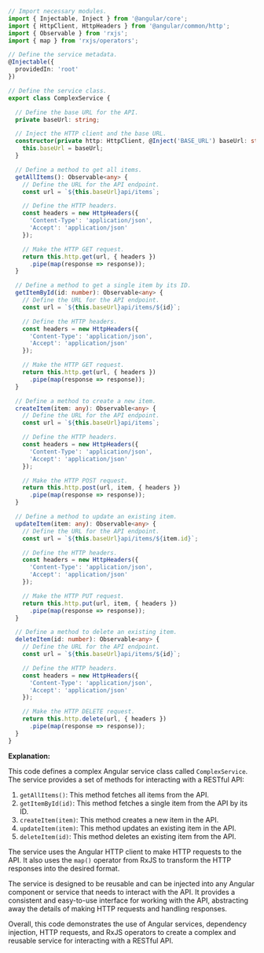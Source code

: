 ```typescript
// Import necessary modules.
import { Injectable, Inject } from '@angular/core';
import { HttpClient, HttpHeaders } from '@angular/common/http';
import { Observable } from 'rxjs';
import { map } from 'rxjs/operators';

// Define the service metadata.
@Injectable({
  providedIn: 'root'
})

// Define the service class.
export class ComplexService {

  // Define the base URL for the API.
  private baseUrl: string;

  // Inject the HTTP client and the base URL.
  constructor(private http: HttpClient, @Inject('BASE_URL') baseUrl: string) {
    this.baseUrl = baseUrl;
  }

  // Define a method to get all items.
  getAllItems(): Observable<any> {
    // Define the URL for the API endpoint.
    const url = `${this.baseUrl}api/items`;

    // Define the HTTP headers.
    const headers = new HttpHeaders({
      'Content-Type': 'application/json',
      'Accept': 'application/json'
    });

    // Make the HTTP GET request.
    return this.http.get(url, { headers })
      .pipe(map(response => response));
  }

  // Define a method to get a single item by its ID.
  getItemById(id: number): Observable<any> {
    // Define the URL for the API endpoint.
    const url = `${this.baseUrl}api/items/${id}`;

    // Define the HTTP headers.
    const headers = new HttpHeaders({
      'Content-Type': 'application/json',
      'Accept': 'application/json'
    });

    // Make the HTTP GET request.
    return this.http.get(url, { headers })
      .pipe(map(response => response));
  }

  // Define a method to create a new item.
  createItem(item: any): Observable<any> {
    // Define the URL for the API endpoint.
    const url = `${this.baseUrl}api/items`;

    // Define the HTTP headers.
    const headers = new HttpHeaders({
      'Content-Type': 'application/json',
      'Accept': 'application/json'
    });

    // Make the HTTP POST request.
    return this.http.post(url, item, { headers })
      .pipe(map(response => response));
  }

  // Define a method to update an existing item.
  updateItem(item: any): Observable<any> {
    // Define the URL for the API endpoint.
    const url = `${this.baseUrl}api/items/${item.id}`;

    // Define the HTTP headers.
    const headers = new HttpHeaders({
      'Content-Type': 'application/json',
      'Accept': 'application/json'
    });

    // Make the HTTP PUT request.
    return this.http.put(url, item, { headers })
      .pipe(map(response => response));
  }

  // Define a method to delete an existing item.
  deleteItem(id: number): Observable<any> {
    // Define the URL for the API endpoint.
    const url = `${this.baseUrl}api/items/${id}`;

    // Define the HTTP headers.
    const headers = new HttpHeaders({
      'Content-Type': 'application/json',
      'Accept': 'application/json'
    });

    // Make the HTTP DELETE request.
    return this.http.delete(url, { headers })
      .pipe(map(response => response));
  }
}
```

**Explanation:**

This code defines a complex Angular service class called `ComplexService`. The service provides a set of methods for interacting with a RESTful API:

1. `getAllItems()`: This method fetches all items from the API.
2. `getItemById(id)`: This method fetches a single item from the API by its ID.
3. `createItem(item)`: This method creates a new item in the API.
4. `updateItem(item)`: This method updates an existing item in the API.
5. `deleteItem(id)`: This method deletes an existing item from the API.

The service uses the Angular HTTP client to make HTTP requests to the API. It also uses the `map()` operator from RxJS to transform the HTTP responses into the desired format.

The service is designed to be reusable and can be injected into any Angular component or service that needs to interact with the API. It provides a consistent and easy-to-use interface for working with the API, abstracting away the details of making HTTP requests and handling responses.

Overall, this code demonstrates the use of Angular services, dependency injection, HTTP requests, and RxJS operators to create a complex and reusable service for interacting with a RESTful API.